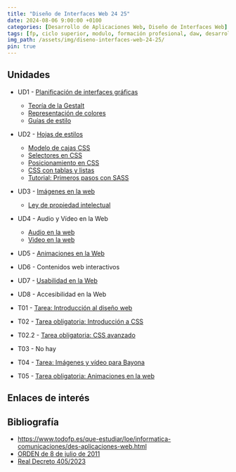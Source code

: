 ```yaml
---
title: "Diseño de Interfaces Web 24 25"
date: 2024-08-06 9:00:00 +0100
categories: [Desarrollo de Aplicaciones Web, Diseño de Interfaces Web]
tags: [fp, ciclo superior, modulo, formación profesional, daw, desarrollo de aplicaciones web, diseño de interfaces web, diw]
img_path: /assets/img/diseno-interfaces-web-24-25/
pin: true
---
```


## Unidades

- UD1 - [Planificación de interfaces gráficas](/posts/planificacion-interfaces-graficas)
  - [Teoría de la Gestalt](/posts/gestalt)
  - [Representación de colores](/posts/colores)
  - [Guías de estilo](/posts/guias-estilo)
- UD2 - [Hojas de estilos](/posts/hojas-estilo-css)
  - [Modelo de cajas CSS](/posts/modelo-cajas-css)
  - [Selectores en CSS](/posts/selectores-css)
  - [Posicionamiento en CSS](/posts/posicionamiento-css)
  - [CSS con tablas y listas](/posts/css-tablas-listas)
  - [Tutorial: Primeros pasos con SASS](/posts/tutorial-sass/)
- UD3 - [Imágenes en la web](/posts/imagenes-web/)
  - [Ley de propiedad intelectual](/posts/propiedad-intelectual)
- UD4 - Audio y Vídeo en la Web
  - [Audio en la web](/posts/audio-web)
  - [Video en la web](/posts/video-web)
- UD5 - [Animaciones en la Web](/posts/animaciones-web/)
- UD6 - Contenidos web interactivos
- UD7 - [Usabilidad en la Web](/posts/usabilidad-web)
- UD8 - Accesibilidad en la Web

- T01 - [Tarea: Introducción al diseño web](/posts/tarea-introduccion-diseno-web/)
- T02 - [Tarea obligatoria: Introducción a CSS](/posts/tarea-introduccion-css)
- T02.2 - [Tarea obligatoria: CSS avanzado](/posts/tarea-css-avanzado)
- T03 - No hay
- T04 - [Tarea: Imágenes y vídeo para Bayona](/posts/tarea-imagenes-video-bayona)
- T05 - [Tarea obligatoria: Animaciones en la web](/posts/tarea-animaciones/)

## Enlaces de interés



## Bibliografía

- <https://www.todofp.es/que-estudiar/loe/informatica-comunicaciones/des-aplicaciones-web.html>
- [ORDEN de 8 de julio de 2011](https://www.boa.aragon.es/cgi-bin/EBOA/BRSCGI?CMD=VEROBJ&MLKOB=612154820202#:~:text=miento%20de%20instalaciones%20de%20infraestructuras%20comunes%20de%20telecomunicaciones,%20a)
- [Real Decreto 405/2023](https://www.boe.es/diario_boe/txt.php?id=BOE-A-2023-13221#:~:text=Este%20real%20decreto%20se%20dicta%20al%20amparo%20de%20las%20competencias)
